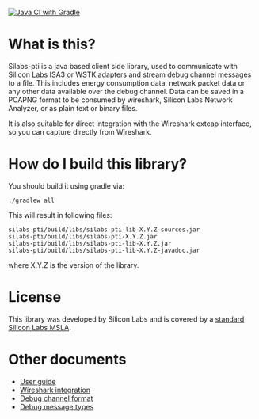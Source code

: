 [![Java CI with Gradle](https://github.com/SiliconLabs/java_packet_trace_library/actions/workflows/gradle.yml/badge.svg)](https://github.com/SiliconLabs/java_packet_trace_library/actions/workflows/gradle.yml)

# What is this?

Silabs-pti is a java based client side library, used to communicate with Silicon Labs ISA3 or WSTK adapters and stream debug channel messages to a file.
This includes energy consumption data, network packet data or any other data available over the debug channel.
Data can be saved in a PCAPNG format to be consumed by wireshark, Silicon Labs Network Analyzer, or as plain text or binary files.

It is also suitable for direct integration with the Wireshark extcap interface, so you can capture directly from Wireshark.


# How do I build this library?

You should build it using gradle via:
```
./gradlew all
```
This will result in following files:
```
silabs-pti/build/libs/silabs-pti-lib-X.Y.Z-sources.jar
silabs-pti/build/libs/silabs-pti-X.Y.Z.jar
silabs-pti/build/libs/silabs-pti-lib-X.Y.Z.jar
silabs-pti/build/libs/silabs-pti-lib-X.Y.Z-javadoc.jar
```
where X.Y.Z is the version of the library.

# License

This library was developed by Silicon Labs and is covered by a [standard Silicon Labs MSLA](https://www.silabs.com/about-us/legal/master-software-license-agreement).

# Other documents

- [User guide](doc/user-guide.md)
- [Wireshark integration](doc/wireshark.md)
- [Debug channel format](doc/debug-channel.md)
- [Debug message types](doc/debug-message-types.md)


